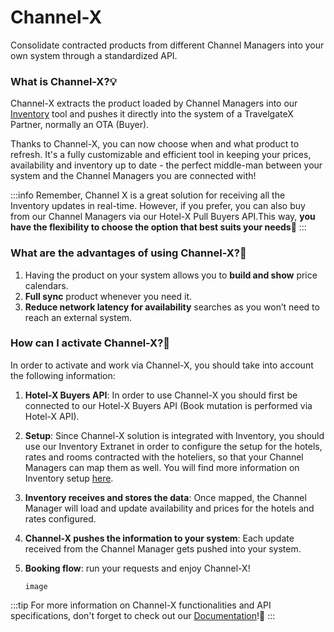﻿---
sidebar_position: 1
---

# Channel-X

Consolidate contracted products from different Channel Managers into your own system through a standardized API.

### What is Channel-X?💡

Channel-X extracts the product loaded by Channel Managers into our [Inventory](https://knowledge.travelgate.com/channel-managers-benefits) tool and pushes it directly into the system of a TravelgateX Partner, normally an OTA (Buyer). 

Thanks to Channel-X, you can now choose when and what product to refresh. It's a fully customizable and efficient tool in keeping your prices, availability and inventory up to date - the perfect middle-man between your system and the Channel Managers you are connected with! 

:::info
Remember, Channel X is a great solution for receiving all the Inventory updates in real-time. However, if you prefer, you can also buy from our Channel Managers via our Hotel-X Pull Buyers API.This way, **you have the flexibility to choose the option that best suits your needs🚀**
:::

### What are the advantages of using Channel-X?🏨
1. Having the product on your system allows you to **build and show** price calendars.
1. **Full sync** product whenever you need it.
1. **Reduce network latency for availability** searches as you won’t need to reach an external system.
### How can I activate Channel-X?🚀
In order to activate and work via Channel-X, you should take into account the following information:

1. **Hotel-X Buyers API**: In order to use Channel-X you should first be connected to our Hotel-X Buyers API (Book mutation is performed via Hotel-X API).
1. **Setup**: Since Channel-X solution is integrated with Inventory, you should use our Inventory Extranet in order to configure the setup for the hotels, rates and rooms contracted with the hoteliers, so that your Channel Managers can map them as well. You will find more information on Inventory setup [here](https://knowledge.travelgate.com/inventory-set-up).
1. **Inventory receives and stores the data**: Once mapped, the Channel Manager will load and update availability and prices for the hotels and rates configured. 
1. **Channel-X pushes the information to your system**: Each update received from the Channel Manager gets pushed into your system.
1. **Booking flow**: run your requests and enjoy Channel-X!

	```
	image
	```


:::tip
For more information on Channel-X functionalities and API specifications, don't forget to check out our [Documentation](https://knowledge.travelgate.com/what-is-channel-x)!🚀
:::